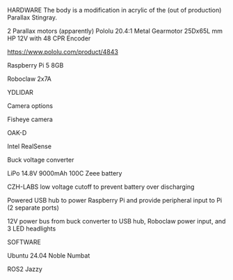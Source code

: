 HARDWARE
The body is a modification in acrylic of the (out of production) Parallax Stingray.

2 Parallax motors (apparently) Pololu 20.4:1 Metal Gearmotor 25Dx65L mm HP 12V with 48 CPR Encoder

https://www.pololu.com/product/4843

Raspberry Pi 5 8GB

Roboclaw 2x7A

YDLIDAR

Camera options

  Fisheye camera
  
  OAK-D
  
  Intel RealSense

Buck voltage converter

LiPo 14.8V 9000mAh 100C Zeee battery

CZH-LABS low voltage cutoff to prevent battery over discharging

Powered USB hub to power Raspberry Pi and provide peripheral input to Pi (2 separate ports)

12V power bus from buck converter to USB hub, Roboclaw power input, and 3 LED headlights

SOFTWARE

Ubuntu 24.04 Noble Numbat

ROS2 Jazzy
